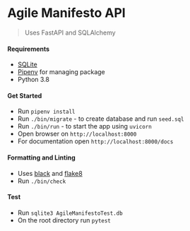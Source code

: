 # Agile Manifesto API
> Uses FastAPI and SQLAlchemy
#### Requirements
- [SQLite](https://www.sqlite.org/index.html)
- [Pipenv](https://github.com/pypa/pipenv) for managing package
- Python 3.8

#### Get Started
- Run `pipenv install`
- Run `./bin/migrate` - to create database and run `seed.sql`
- Run `./bin/run` - to start the app using `uvicorn`
- Open browser on `http://localhost:8000`
- For documentation open `http://localhost:8000/docs`

#### Formatting and Linting
- Uses [black](https://github.com/psf/black) and [flake8](https://flake8.pycqa.org/en/latest/)
- Run `./bin/check`

#### Test
- Run `sqlite3 AgileManifestoTest.db`
- On the root directory run `pytest`
